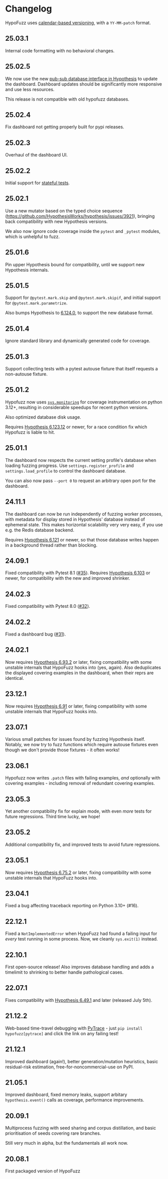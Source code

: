 # Changelog
HypoFuzz uses [calendar-based versioning](https://calver.org/), with a
`YY-MM-patch` format.

## 25.03.1

Internal code formatting with no behavioral changes.

## 25.02.5

We now use the new [pub-sub database interface in Hypothesis](https://hypothesis.readthedocs.io/en/latest/changes.html#v6-126-0) to update the dashboard. Dashboard updates should be significantly more responsive and use less resources.

This release is not compatible with old hypofuzz databases.

## 25.02.4

Fix dashboard not getting properly built for pypi releases.

## 25.02.3

Overhaul of the dashboard UI.

## 25.02.2

Initial support for [stateful tests](https://hypothesis.readthedocs.io/en/latest/stateful.html).

## 25.02.1

Use a new mutator based on the typed choice sequence (https://github.com/HypothesisWorks/hypothesis/issues/3921), bringing back compatibility with new Hypothesis versions.

We also now ignore code coverage inside the `pytest` and `_pytest` modules, which is unhelpful to fuzz.

## 25.01.6

Pin upper Hypothesis bound for compatibility, until we support new Hypothesis internals.

## 25.01.5

Support for `@pytest.mark.skip` and `@pytest.mark.skipif`, and initial support for `@pytest.mark.parametrize`.

Also bumps Hypothesis to [6.124.0](https://hypothesis.readthedocs.io/en/latest/changes.html#v6.124.0), to support the new database format.

## 25.01.4

Ignore standard library and dynamically generated code for coverage.

## 25.01.3

Support collecting tests with a pytest autouse fixture that itself requests a non-autouse fixture.

## 25.01.2

Hypofuzz now uses [`sys.monitoring`](https://docs.python.org/3/library/sys.monitoring.html) for coverage instrumentation on python 3.12+, resulting in considerable speedups for recent python versions.

Also optimized database disk usage.


Requires [Hypothesis 6.123.12](https://hypothesis.readthedocs.io/en/latest/changes.html#v6.123.12)
or newer, for a race condition fix which Hypofuzz is liable to hit.

## 25.01.1

The dashboard now respects the current setting profile's database when loading fuzzing progress.
Use `settings.register_profile` and `settings.load_profile` to control the dashboard database.

You can also now pass `--port 0` to request an arbitrary open port for the dashboard.

## 24.11.1
The dashboard can now be run independently of fuzzing worker processes, with metadata for
display stored in Hypothesis' database instead of ephemeral state.  This makes horizontal
scalability very very easy, if you use e.g. the Redis database backend.

Requires [Hypothesis 6.121](https://hypothesis.readthedocs.io/en/latest/changes.html#v6-121-0)
or newer, so that those database writes happen in a background thread rather than blocking.

## 24.09.1
Fixed compatibility with Pytest 8.1 ([#35](https://github.com/Zac-HD/hypofuzz/issues/35)).
Requires [Hypothesis 6.103](https://hypothesis.readthedocs.io/en/latest/changes.html#v6-103-0)
or newer, for compatibility with the new and improved shrinker.

## 24.02.3
Fixed compatibility with Pytest 8.0 ([#32](https://github.com/Zac-HD/hypofuzz/issues/32)).

## 24.02.2
Fixed a dashboard bug ([#31](https://github.com/Zac-HD/hypofuzz/issues/31)).

## 24.02.1
Now requires [Hypothesis 6.93.2](https://hypothesis.readthedocs.io/en/latest/changes.html#v6-93-2)
or later, fixing compatibility with some unstable internals that HypoFuzz hooks into (yes, again).
Also deduplicates the displayed covering examples in the dashboard, when their reprs are identical.

## 23.12.1
Now requires [Hypothesis 6.91](https://hypothesis.readthedocs.io/en/latest/changes.html#v6-91-0)
or later, fixing compatibility with some unstable internals that HypoFuzz hooks into.

## 23.07.1
Various small patches for issues found by fuzzing Hypothesis itself.
Notably, we now try to fuzz functions which require autouse fixtures
even though we don't provide those fixtures - it often works!

## 23.06.1
Hypofuzz now writes ``.patch`` files with failing examples, *and* optionally
with covering examples - including removal of redundant covering examples.

## 23.05.3
Yet another compatibility fix for explain mode, with even _more_ tests for future regressions.
Third time lucky, we hope!

## 23.05.2
Additional compatibility fix, and improved tests to avoid future regressions.

## 23.05.1
Now requires [Hypothesis 6.75.2](https://hypothesis.readthedocs.io/en/latest/changes.html#v6-75-2)
or later, fixing compatibility with some unstable internals that HypoFuzz hooks into.

## 23.04.1
Fixed a bug affecting traceback reporting on Python 3.10+ (#16).

## 22.12.1
Fixed a `NotImplementedError` when HypoFuzz had found a failing input for *every*
test running in some process.  Now, we cleanly `sys.exit(1)` instead.

## 22.10.1
First open-source release!  Also improves database handling and adds
a timelimit to shrinking to better handle pathological cases.

## 22.07.1
Fixes compatibility with [Hypothesis 6.49.1](https://hypothesis.readthedocs.io/en/latest/changes.html#v6-49-1)
and later (released July 5th).

## 21.12.2
Web-based time-travel debugging with [PyTrace](https://pytrace.com/) - just
`pip install hypofuzz[pytrace]` and click the link on any failing test!

## 21.12.1
Improved dashboard (again!), better generation/mutation heuristics,
basic residual-risk estimation, free-for-noncommercial-use on PyPI.

## 21.05.1
Improved dashboard, fixed memory leaks, support arbitary `hypothesis.event()`
calls as coverage, performance improvements.

## 20.09.1
Multiprocess fuzzing with seed sharing and corpus distillation,
and basic prioritisation of seeds covering rare branches.

Still very much in alpha, but the fundamentals all work now.

## 20.08.1
First packaged version of HypoFuzz
